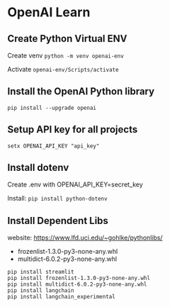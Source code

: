 # OpenAI Learn

## Create Python Virtual ENV
Create venv
`python -m venv openai-env`

Activate
`openai-env/Scripts/activate`

## Install the OpenAI Python library

`pip install --upgrade openai`

## Setup API key for all projects

`setx OPENAI_API_KEY "api_key"`

## Install dotenv
Create .env with OPENAI_API_KEY=secret_key

Install:
`pip install python-dotenv`

## Install Dependent Libs
website: https://www.lfd.uci.edu/~gohlke/pythonlibs/
- frozenlist-1.3.0-py3-none-any.whl
- multidict-6.0.2-py3-none-any.whl

```
pip install streamlit
pip install frozenlist-1.3.0-py3-none-any.whl
pip install multidict-6.0.2-py3-none-any.whl
pip install langchain
pip install langchain_experimental
```
